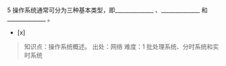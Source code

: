 5
操作系统通常可分为三种基本类型，即______________ 、______________ 和______________ 。
- [x]  

> 知识点：操作系统概述。
> 出处：网络
> 难度：1
> 批处理系统、分时系统和实时系统
